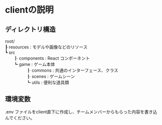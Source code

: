 # clientの説明

## ディレクトリ構造
root/  
┠ resources : モデルや画像などのリソース  
┗ src  
　　┠ components : React コンポーネント  
　　┗ game : ゲーム本体  
　　　　　┠ commons : 共通のインターフェース、クラス  
　　　　　┠ scenes : ゲームシーン  
　　　　　┗ utils : 便利な道具類  

## 環境変数
.env ファイルをclient直下に作成し、チームメンバーからもらった内容を書き込んでください。